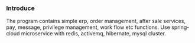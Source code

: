 ### Introduce

The program contains simple erp, order management, after sale services, pay, message, privilege management, work flow etc functions. Use spring-cloud microservice with redis, activemq, hibernate, mysql cluster.